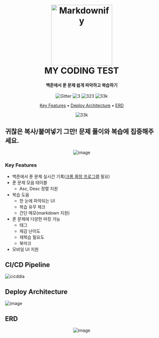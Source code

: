 
<h1 align="center">
  <br>
  <a href="http://www.amitmerchant.com/electron-markdownify"><img src="https://github.com/user-attachments/assets/2cfa5d66-5018-49d2-bcc5-6c7ae81a0a6f" alt="Markdownify" width="200"></a>
  <br>
  MY CODING TEST
  <br>
</h1>

<h4 align="center">백준에서 푼 문제 쉽게 파악하고 복습하기</h4>

<p align="center">
     <img src="https://img.shields.io/badge/java-%23ED8B00.svg?style=for-the-badge&logo=openjdk&logoColor=white"
         alt="Gitter">
     <img src="https://img.shields.io/badge/spring-%236DB33F.svg?style=for-the-badge&logo=spring&logoColor=white"
         alt="3">
     <img src="https://img.shields.io/badge/mysql-4479A1.svg?style=for-the-badge&logo=mysql&logoColor=white"
         alt="323">
     <img src="https://img.shields.io/badge/AWS-%23FF9900.svg?style=for-the-badge&logo=amazon-aws&logoColor=white"
         alt="33k">
</p>

<p align="center">
  <a href="#key-features">Key Features</a> •
  <a href="#deploy-architecture">Deploy Architecture</a> •
  <a href="#ERD">ERD</a>
</p>
<p align="center">
  <img src="https://github.com/user-attachments/assets/8b1b513b-3bfa-4f61-82d1-36c298ae60a5"
         alt="33k">
</p>

## 귀찮은 복사/붙여넣기 그만! 문제 풀이와 복습에 집중해주세요.
<p align="center">
  <img src="https://github.com/user-attachments/assets/988566c4-cd75-41c8-bbe6-096cea20fb8b" alt="image">
</p>

### Key Features
- 백준에서 푼 문제 실시간 기록([크롬 확장 프로그램](https://chromewebstore.google.com/detail/my-coding-test-connector/ekmnmpgdcpflanopjcopleffealdeifj) 필요)
- 푼 문제 모음 테이블
  - Asc, Desc 정렬 지원
- 복습 도움  
  - 한 눈에 파악되는 UI
  - 복습 유무 체크
  - 간단 메모(markdown 지원)
- 푼 문제에 다양한 마킹 가능
  - 태그
  - 체감 난이도
  - 재복습 필요도
  - 북마크
- 모바일 UI 지원

## CI/CD Pipeline
![cicddia](https://github.com/user-attachments/assets/f2e25372-b12b-4692-b9ed-fe5055d145ee)


    
## Deploy Architecture
![image](https://github.com/user-attachments/assets/49960a4f-a6f9-42a3-8bba-41fb015b90cb)

## ERD
<p align="center">
  <img src="https://github.com/user-attachments/assets/1890c58b-fbc7-4cd3-921f-fddd8ee6a380" alt="image">
</p>

```



